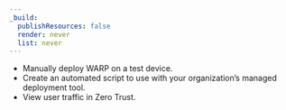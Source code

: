 ```yaml
---
_build:
  publishResources: false
  render: never
  list: never
---
```


- Manually deploy WARP on a test device.
- Create an automated script to use with your organization’s managed deployment tool.
- View user traffic in Zero Trust.

